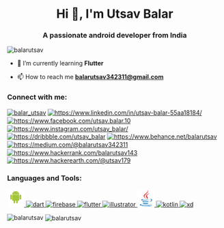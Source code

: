 <h1 align="center">Hi 👋, I'm Utsav Balar</h1>
<h3 align="center">A passionate android developer from India</h3>

<p align="left"> <img src="https://komarev.com/ghpvc/?username=balarutsav&label=Profile%20views&color=0e75b6&style=flat" alt="balarutsav" /> </p>

- 🌱 I’m currently learning **Flutter**

- 📫 How to reach me **balarutsav342311@gmail.com**

<h3 align="left">Connect with me:</h3>
<p align="left">
<a href="https://dev.to/balar_utsav" target="blank"><img align="center" src="https://cdn.jsdelivr.net/npm/simple-icons@3.0.1/icons/dev-dot-to.svg" alt="balar_utsav" height="30" width="40" /></a>
<a href="https://linkedin.com/in/https://www.linkedin.com/in/utsav-balar-55aa18184/" target="blank"><img align="center" src="https://raw.githubusercontent.com/rahuldkjain/github-profile-readme-generator/master/src/images/icons/Social/linked-in-alt.svg" alt="https://www.linkedin.com/in/utsav-balar-55aa18184/" height="30" width="40" /></a>
<a href="https://fb.com/https://www.facebook.com/utsav.balar.10" target="blank"><img align="center" src="https://raw.githubusercontent.com/rahuldkjain/github-profile-readme-generator/master/src/images/icons/Social/facebook.svg" alt="https://www.facebook.com/utsav.balar.10" height="30" width="40" /></a>
<a href="https://instagram.com/https://www.instagram.com/utsav_balar/" target="blank"><img align="center" src="https://raw.githubusercontent.com/rahuldkjain/github-profile-readme-generator/master/src/images/icons/Social/instagram.svg" alt="https://www.instagram.com/utsav_balar/" height="30" width="40" /></a>
<a href="https://dribbble.com/https://dribbble.com/utsav_balar" target="blank"><img align="center" src="https://raw.githubusercontent.com/rahuldkjain/github-profile-readme-generator/master/src/images/icons/Social/dribbble.svg" alt="https://dribbble.com/utsav_balar" height="30" width="40" /></a>
<a href="https://www.behance.net/https://www.behance.net/balarutsav" target="blank"><img align="center" src="https://raw.githubusercontent.com/rahuldkjain/github-profile-readme-generator/master/src/images/icons/Social/behance.svg" alt="https://www.behance.net/balarutsav" height="30" width="40" /></a>
<a href="https://medium.com/https://medium.com/@balarutsav342311" target="blank"><img align="center" src="https://raw.githubusercontent.com/rahuldkjain/github-profile-readme-generator/master/src/images/icons/Social/medium.svg" alt="https://medium.com/@balarutsav342311" height="30" width="40" /></a>
<a href="https://www.hackerrank.com/https://www.hackerrank.com/balarutsav143" target="blank"><img align="center" src="https://raw.githubusercontent.com/rahuldkjain/github-profile-readme-generator/master/src/images/icons/Social/hackerrank.svg" alt="https://www.hackerrank.com/balarutsav143" height="30" width="40" /></a>
<a href="https://www.hackerearth.com/https://www.hackerearth.com/@utsav179" target="blank"><img align="center" src="https://raw.githubusercontent.com/rahuldkjain/github-profile-readme-generator/master/src/images/icons/Social/hackerearth.svg" alt="https://www.hackerearth.com/@utsav179" height="30" width="40" /></a>
</p>

<h3 align="left">Languages and Tools:</h3>
<p align="left"> <a href="https://developer.android.com" target="_blank"> <img src="https://raw.githubusercontent.com/devicons/devicon/master/icons/android/android-original-wordmark.svg" alt="android" width="40" height="40"/> </a> <a href="https://dart.dev" target="_blank"> <img src="https://www.vectorlogo.zone/logos/dartlang/dartlang-icon.svg" alt="dart" width="40" height="40"/> </a> <a href="https://firebase.google.com/" target="_blank"> <img src="https://www.vectorlogo.zone/logos/firebase/firebase-icon.svg" alt="firebase" width="40" height="40"/> </a> <a href="https://flutter.dev" target="_blank"> <img src="https://www.vectorlogo.zone/logos/flutterio/flutterio-icon.svg" alt="flutter" width="40" height="40"/> </a> <a href="https://www.adobe.com/in/products/illustrator.html" target="_blank"> <img src="https://www.vectorlogo.zone/logos/adobe_illustrator/adobe_illustrator-icon.svg" alt="illustrator" width="40" height="40"/> </a> <a href="https://www.java.com" target="_blank"> <img src="https://raw.githubusercontent.com/devicons/devicon/master/icons/java/java-original.svg" alt="java" width="40" height="40"/> </a> <a href="https://kotlinlang.org" target="_blank"> <img src="https://www.vectorlogo.zone/logos/kotlinlang/kotlinlang-icon.svg" alt="kotlin" width="40" height="40"/> </a> <a href="https://www.adobe.com/products/xd.html" target="_blank"> <img src="https://cdn.worldvectorlogo.com/logos/adobe-xd.svg" alt="xd" width="40" height="40"/> </a> </p>

<p><img align="left" src="https://github-readme-stats.vercel.app/api/top-langs?username=balarutsav&show_icons=true&locale=en&layout=compact" alt="balarutsav" /></p>

<p>&nbsp;<img align="center" src="https://github-readme-stats.vercel.app/api?username=balarutsav&show_icons=true&locale=en" alt="balarutsav" /></p>
